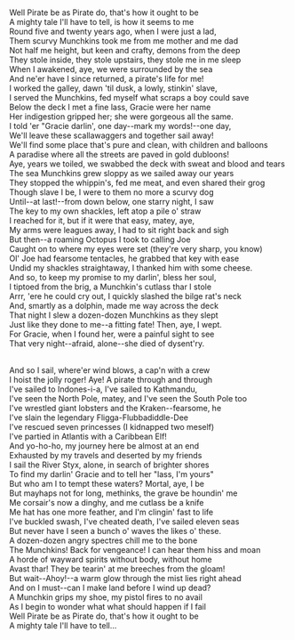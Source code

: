 <br/> Well Pirate be as Pirate do, that's how it ought to be
<br/> A mighty tale I'll have to tell, is how it seems to me
<br/> Round five and twenty years ago, when I were just a lad,
<br/> Them scurvy Munchkins took me from me mother and me dad
<br/> Not half me height, but keen and crafty, demons from the deep
<br/> They stole inside, they stole upstairs, they stole me in me sleep
<br/> When I awakened, aye, we were surrounded by the sea
<br/> And ne'er have I since returned, a pirate's life for me!
<br/> I worked the galley, dawn 'til dusk, a lowly, stinkin' slave,
<br/> I served the Munchkins, fed myself what scraps a boy could save
<br/> Below the deck I met a fine lass, Gracie were her name
<br/> Her indigestion gripped her; she were gorgeous all the same.
<br/> I told 'er "Gracie darlin', one day--mark my words!--one day,
<br/> We'll leave these scallawaggers and together sail away!
<br/> We'll find some place that's pure and clean, with children and balloons
<br/> A paradise where all the streets are paved in gold dubloons!
<br/> Aye, years we toiled, we swabbed the deck with sweat and blood and tears
<br/> The sea Munchkins grew sloppy as we sailed away our years
<br/> They stopped the whippin's, fed me meat, and even shared their grog
<br/> Though slave I be, I were to them no more a scurvy dog
<br/> Until--at last!--from down below, one starry night, I saw 
<br/> The key to my own shackles, left atop a pile o' straw
<br/> I reached for it, but if it were that easy, matey, aye,
<br/> My arms were leagues away, I had to sit right back and sigh
<br/> But then--a roaming Octopus I took to calling Joe
<br/> Caught on to where my eyes were set (they're very sharp, you know)
<br/> Ol' Joe had fearsome tentacles, he grabbed that key with ease
<br/> Undid my shackles straightaway, I thanked him with some cheese.
<br/> And so, to keep my promise to my darlin', bless her soul,
<br/> I tiptoed from the brig, a Munchkin's cutlass thar I stole
<br/> Arrr, 'ere he could cry out, I quickly slashed the bilge rat's neck
<br/> And, smartly as a dolphin, made me way across the deck
<br/> That night I slew a dozen-dozen Munchkins as they slept
<br/> Just like they done to me--a fitting fate! Then, aye, I wept.
<br/> For Gracie, when I found her, were a painful sight to see
<br/> That very night--afraid, alone--she died of dysent'ry.

<br/> And so I sail, where'er wind blows, a cap'n with a crew
<br/> I hoist the jolly roger! Aye! A pirate through and through
<br/> I've sailed to Indones-i-a, I've sailed to Kathmandu,
<br/> I've seen the North Pole, matey, and I've seen the South Pole too
<br/> I've wrestled giant lobsters and the Kraken--fearsome, he
<br/> I've slain the legendary Fligga-Flubbadiddle-Dee
<br/> I've rescued seven princesses (I kidnapped two meself)
<br/> I've partied in Atlantis with a Caribbean Elf!
<br/> And yo-ho-ho, my journey here be almost at an end
<br/> Exhausted by my travels and deserted by my friends
<br/> I sail the River Styx, alone, in search of brighter shores
<br/> To find my darlin' Gracie and to tell her "lass, I'm yours"
<br/> But who am I to tempt these waters? Mortal, aye, I be
<br/> But mayhaps not for long, methinks, the grave be houndin' me
<br/> Me corsair's now a dinghy, and me cutlass be a knife
<br/> Me hat has one more feather, and I'm clingin' fast to life
<br/> I've buckled swash, I've cheated death, I've sailed eleven seas
<br/> But never have I seen a bunch o' waves the likes o' these.
<br/> A dozen-dozen angry spectres chill me to the bone
<br/> The Munchkins! Back for vengeance! I can hear them hiss and moan
<br/> A horde of wayward spirits without body, without home
<br/> Avast thar! They be tearin' at me breeches from the gloam!
<br/> But wait--Ahoy!--a warm glow through the mist lies right ahead
<br/> And on I must--can I make land before I wind up dead?
<br/> A Munchkin grips my shoe, my pistol fires to no avail
<br/> As I begin to wonder what what should happen if I fail
<br/> Well Pirate be as Pirate do, that's how it ought to be
<br/> A mighty tale I'll have to tell...

